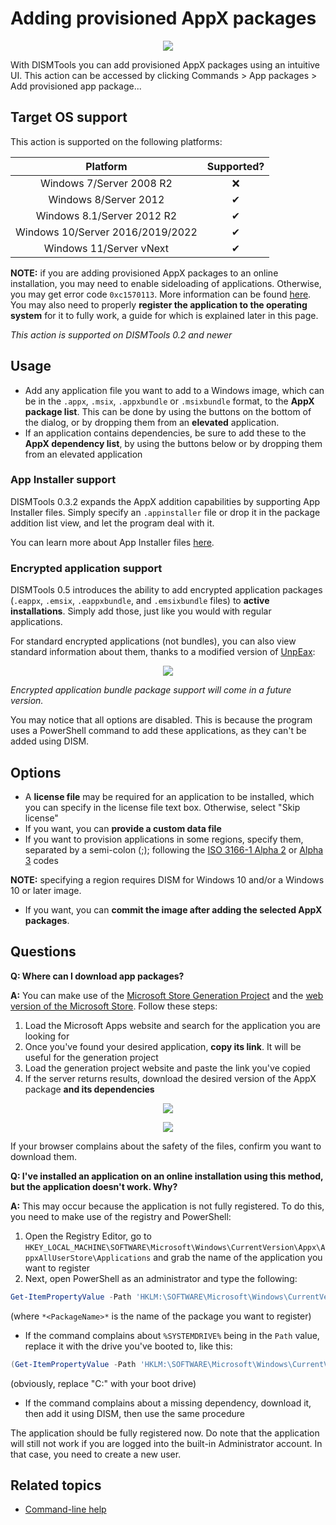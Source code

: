 # Adding provisioned AppX packages

<p align="center">
	<img src="../../../res/img_tasks/appx/add_provisionedappxpackage.png" />
</p>

With DISMTools you can add provisioned AppX packages using an intuitive UI. This action can be accessed by clicking Commands > App packages > Add provisioned app package...

## Target OS support

This action is supported on the following platforms:

| Platform | Supported? |
|:--:|:--:|
| Windows 7/Server 2008 R2 | ❌ |
| Windows 8/Server 2012 | ✔ |
| Windows 8.1/Server 2012 R2 | ✔ |
| Windows 10/Server 2016/2019/2022 | ✔ |
| Windows 11/Server vNext | ✔ |

**NOTE:** if you are adding provisioned AppX packages to an online installation, you may need to enable sideloading of applications. Otherwise, you may get error code `0xc1570113`. More information can be found [here](https://learn.microsoft.com/en-us/windows-hardware/manufacture/desktop/sideload-apps-with-dism-s14?view=windows-11#configure-pcs-for-developing-windows-apps). You may also need to properly **register the application to the operating system** for it to fully work, a guide for which is explained later in this page.

<i>This action is supported on DISMTools 0.2 and newer</i>

## Usage

- Add any application file you want to add to a Windows image, which can be in the `.appx`, `.msix`, `.appxbundle` or `.msixbundle` format, to the **AppX package list**. This can be done by using the buttons on the bottom of the dialog, or by dropping them from an **elevated** application.
- If an application contains dependencies, be sure to add these to the **AppX dependency list**, by using the buttons below or by dropping them from an elevated application

### App Installer support

DISMTools 0.3.2 expands the AppX addition capabilities by supporting App Installer files. Simply specify an `.appinstaller` file or drop it in the package addition list view, and let the program deal with it.

You can learn more about App Installer files [here](./appx.md#app-installer-files).

### Encrypted application support

DISMTools 0.5 introduces the ability to add encrypted application packages (`.eappx`, `.emsix`, `.eappxbundle`, and `.emsixbundle` files) to **active installations**. Simply add those, just like you would with regular applications.

For standard encrypted applications (not bundles), you can also view standard information about them, thanks to a modified version of [UnpEax](https://github.com/dalion619/UnpEax):

<p align="center">
    <img src="../../../res/img_tasks/appx/eappx_support.png" />
</p>

*Encrypted application bundle package support will come in a future version.*

You may notice that all options are disabled. This is because the program uses a PowerShell command to add these applications, as they can't be added using DISM.

## Options

- A **license file** may be required for an application to be installed, which you can specify in the license file text box. Otherwise, select "Skip license"
- If you want, you can **provide a custom data file**
- If you want to provision applications in some regions, specify them, separated by a semi-colon (;); following the [ISO 3166-1 Alpha 2](https://en.wikipedia.org/wiki/ISO_3166-1) or [Alpha 3](https://en.wikipedia.org/wiki/ISO_3166-1) codes

**NOTE:** specifying a region requires DISM for Windows 10 and/or a Windows 10 or later image.

- If you want, you can **commit the image after adding the selected AppX packages**.

## Questions

**Q: Where can I download app packages?**

**A:** You can make use of the [Microsoft Store Generation Project](https://store.rg-adguard.net/) and the [web version of the Microsoft Store](https://apps.microsoft.com/store/apps). Follow these steps:

1. Load the Microsoft Apps website and search for the application you are looking for
2. Once you've found your desired application, **copy its link**. It will be useful for the generation project
3. Load the generation project website and paste the link you've copied
4. If the server returns results, download the desired version of the AppX package **and its dependencies**

<p align="center">
	<img src="../../../res/img_tasks/appx/microsoft_apps.png" />
</p>

<p align="center">
	<img src="../../../res/img_tasks/appx/store_rg-adguard.png" />
</p>

If your browser complains about the safety of the files, confirm you want to download them.

**Q: I've installed an application on an online installation using this method, but the application doesn't work. Why?**

**A:** This may occur because the application is not fully registered. To do this, you need to make use of the registry and PowerShell:

1. Open the Registry Editor, go to `HKEY_LOCAL_MACHINE\SOFTWARE\Microsoft\Windows\CurrentVersion\Appx\AppxAllUserStore\Applications` and grab the name of the application you want to register
2. Next, open PowerShell as an administrator and type the following:

```powershell
Get-ItemPropertyValue -Path 'HKLM:\SOFTWARE\Microsoft\Windows\CurrentVersion\Appx\AppxAllUserStore\Applications\*<PackageName>*\' -Name "Path" | Add-AppxPackage -DisableDevelopmentMode -Register
```

(where `*<PackageName>*` is the name of the package you want to register)

- If the command complains about `%SYSTEMDRIVE%` being in the `Path` value, replace it with the drive you've booted to, like this:

```powershell
(Get-ItemPropertyValue -Path 'HKLM:\SOFTWARE\Microsoft\Windows\CurrentVersion\Appx\AppxAllUserStore\Applications\*<PackageName>*\' -Name "Path").Replace('%SYSTEMDRIVE%', 'C:').Trim() | Add-AppxPackage -DisableDevelopmentMode -Register
```

(obviously, replace "C:" with your boot drive)

- If the command complains about a missing dependency, download it, then add it using DISM, then use the same procedure

The application should be fully registered now. Do note that the application will still not work if you are logged into the built-in Administrator account. In that case, you need to create a new user.

## Related topics

- [Command-line help](https://example.com)